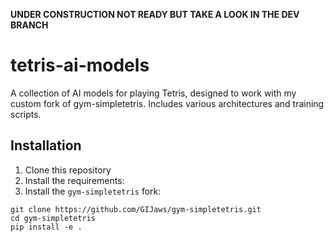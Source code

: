 **UNDER CONSTRUCTION NOT READY BUT TAKE A LOOK IN THE DEV BRANCH**

# tetris-ai-models

A collection of AI models for playing Tetris, designed to work with my custom fork of gym-simpletetris. Includes various architectures and training scripts.

## Installation

1. Clone this repository
2. Install the requirements:
3. Install the `gym-simpletetris` fork:

```
git clone https://github.com/GIJaws/gym-simpletetris.git
cd gym-simpletetris
pip install -e .
```
